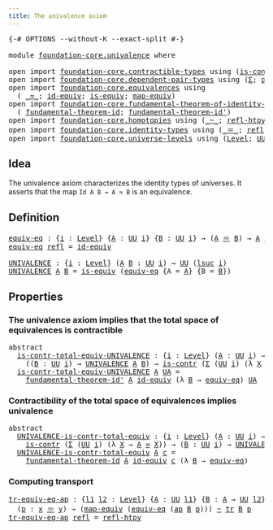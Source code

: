 ```yaml
---
title: The univalence axiom
---
```


<pre class="Agda"><a id="46" class="Symbol">{-#</a> <a id="50" class="Keyword">OPTIONS</a> <a id="58" class="Pragma">--without-K</a> <a id="70" class="Pragma">--exact-split</a> <a id="84" class="Symbol">#-}</a>

<a id="89" class="Keyword">module</a> <a id="96" href="foundation-core.univalence.html" class="Module">foundation-core.univalence</a> <a id="123" class="Keyword">where</a>

<a id="130" class="Keyword">open</a> <a id="135" class="Keyword">import</a> <a id="142" href="foundation-core.contractible-types.html" class="Module">foundation-core.contractible-types</a> <a id="177" class="Keyword">using</a> <a id="183" class="Symbol">(</a><a id="184" href="foundation-core.contractible-types.html#1006" class="Function">is-contr</a><a id="192" class="Symbol">)</a>
<a id="194" class="Keyword">open</a> <a id="199" class="Keyword">import</a> <a id="206" href="foundation-core.dependent-pair-types.html" class="Module">foundation-core.dependent-pair-types</a> <a id="243" class="Keyword">using</a> <a id="249" class="Symbol">(</a><a id="250" href="foundation-core.dependent-pair-types.html#515" class="Record">Σ</a><a id="251" class="Symbol">;</a> <a id="253" href="foundation-core.dependent-pair-types.html#588" class="InductiveConstructor">pair</a><a id="257" class="Symbol">;</a> <a id="259" href="foundation-core.dependent-pair-types.html#605" class="Field">pr1</a><a id="262" class="Symbol">;</a> <a id="264" href="foundation-core.dependent-pair-types.html#617" class="Field">pr2</a><a id="267" class="Symbol">)</a>
<a id="269" class="Keyword">open</a> <a id="274" class="Keyword">import</a> <a id="281" href="foundation-core.equivalences.html" class="Module">foundation-core.equivalences</a> <a id="310" class="Keyword">using</a>
  <a id="318" class="Symbol">(</a> <a id="320" href="foundation-core.equivalences.html#1621" class="Function Operator">_≃_</a><a id="323" class="Symbol">;</a> <a id="325" href="foundation-core.equivalences.html#2494" class="Function">id-equiv</a><a id="333" class="Symbol">;</a> <a id="335" href="foundation-core.equivalences.html#1556" class="Function">is-equiv</a><a id="343" class="Symbol">;</a> <a id="345" href="foundation-core.equivalences.html#1821" class="Function">map-equiv</a><a id="354" class="Symbol">)</a>
<a id="356" class="Keyword">open</a> <a id="361" class="Keyword">import</a> <a id="368" href="foundation-core.fundamental-theorem-of-identity-types.html" class="Module">foundation-core.fundamental-theorem-of-identity-types</a> <a id="422" class="Keyword">using</a>
  <a id="430" class="Symbol">(</a> <a id="432" href="foundation-core.fundamental-theorem-of-identity-types.html#1904" class="Function">fundamental-theorem-id</a><a id="454" class="Symbol">;</a> <a id="456" href="foundation-core.fundamental-theorem-of-identity-types.html#2175" class="Function">fundamental-theorem-id&#39;</a><a id="479" class="Symbol">)</a>
<a id="481" class="Keyword">open</a> <a id="486" class="Keyword">import</a> <a id="493" href="foundation-core.homotopies.html" class="Module">foundation-core.homotopies</a> <a id="520" class="Keyword">using</a> <a id="526" class="Symbol">(</a><a id="527" href="foundation-core.homotopies.html#627" class="Function Operator">_~_</a><a id="530" class="Symbol">;</a> <a id="532" href="foundation-core.homotopies.html#741" class="Function">refl-htpy</a><a id="541" class="Symbol">)</a>
<a id="543" class="Keyword">open</a> <a id="548" class="Keyword">import</a> <a id="555" href="foundation-core.identity-types.html" class="Module">foundation-core.identity-types</a> <a id="586" class="Keyword">using</a> <a id="592" class="Symbol">(</a><a id="593" href="foundation-core.identity-types.html#1865" class="Function Operator">_＝_</a><a id="596" class="Symbol">;</a> <a id="598" href="foundation-core.identity-types.html#1820" class="InductiveConstructor">refl</a><a id="602" class="Symbol">;</a> <a id="604" href="foundation-core.identity-types.html#4003" class="Function">ap</a><a id="606" class="Symbol">;</a> <a id="608" href="foundation-core.identity-types.html#5702" class="Function">tr</a><a id="610" class="Symbol">)</a>
<a id="612" class="Keyword">open</a> <a id="617" class="Keyword">import</a> <a id="624" href="foundation-core.universe-levels.html" class="Module">foundation-core.universe-levels</a> <a id="656" class="Keyword">using</a> <a id="662" class="Symbol">(</a><a id="663" href="Agda.Primitive.html#597" class="Postulate">Level</a><a id="668" class="Symbol">;</a> <a id="670" href="foundation-core.universe-levels.html#235" class="Primitive">UU</a><a id="672" class="Symbol">;</a> <a id="674" href="Agda.Primitive.html#780" class="Primitive">lsuc</a><a id="678" class="Symbol">)</a>
</pre>
## Idea

The univalence axiom characterizes the identity types of universes. It asserts that the map `Id A B → A ≃ B` is an equivalence.

## Definition

<pre class="Agda"><a id="equiv-eq"></a><a id="846" href="foundation-core.univalence.html#846" class="Function">equiv-eq</a> <a id="855" class="Symbol">:</a> <a id="857" class="Symbol">{</a><a id="858" href="foundation-core.univalence.html#858" class="Bound">i</a> <a id="860" class="Symbol">:</a> <a id="862" href="Agda.Primitive.html#597" class="Postulate">Level</a><a id="867" class="Symbol">}</a> <a id="869" class="Symbol">{</a><a id="870" href="foundation-core.univalence.html#870" class="Bound">A</a> <a id="872" class="Symbol">:</a> <a id="874" href="foundation-core.universe-levels.html#235" class="Primitive">UU</a> <a id="877" href="foundation-core.univalence.html#858" class="Bound">i</a><a id="878" class="Symbol">}</a> <a id="880" class="Symbol">{</a><a id="881" href="foundation-core.univalence.html#881" class="Bound">B</a> <a id="883" class="Symbol">:</a> <a id="885" href="foundation-core.universe-levels.html#235" class="Primitive">UU</a> <a id="888" href="foundation-core.univalence.html#858" class="Bound">i</a><a id="889" class="Symbol">}</a> <a id="891" class="Symbol">→</a> <a id="893" class="Symbol">(</a><a id="894" href="foundation-core.univalence.html#870" class="Bound">A</a> <a id="896" href="foundation-core.identity-types.html#1865" class="Function Operator">＝</a> <a id="898" href="foundation-core.univalence.html#881" class="Bound">B</a><a id="899" class="Symbol">)</a> <a id="901" class="Symbol">→</a> <a id="903" href="foundation-core.univalence.html#870" class="Bound">A</a> <a id="905" href="foundation-core.equivalences.html#1621" class="Function Operator">≃</a> <a id="907" href="foundation-core.univalence.html#881" class="Bound">B</a>
<a id="909" href="foundation-core.univalence.html#846" class="Function">equiv-eq</a> <a id="918" href="foundation-core.identity-types.html#1820" class="InductiveConstructor">refl</a> <a id="923" class="Symbol">=</a> <a id="925" href="foundation-core.equivalences.html#2494" class="Function">id-equiv</a>

<a id="UNIVALENCE"></a><a id="935" href="foundation-core.univalence.html#935" class="Function">UNIVALENCE</a> <a id="946" class="Symbol">:</a> <a id="948" class="Symbol">{</a><a id="949" href="foundation-core.univalence.html#949" class="Bound">i</a> <a id="951" class="Symbol">:</a> <a id="953" href="Agda.Primitive.html#597" class="Postulate">Level</a><a id="958" class="Symbol">}</a> <a id="960" class="Symbol">(</a><a id="961" href="foundation-core.univalence.html#961" class="Bound">A</a> <a id="963" href="foundation-core.univalence.html#963" class="Bound">B</a> <a id="965" class="Symbol">:</a> <a id="967" href="foundation-core.universe-levels.html#235" class="Primitive">UU</a> <a id="970" href="foundation-core.univalence.html#949" class="Bound">i</a><a id="971" class="Symbol">)</a> <a id="973" class="Symbol">→</a> <a id="975" href="foundation-core.universe-levels.html#235" class="Primitive">UU</a> <a id="978" class="Symbol">(</a><a id="979" href="Agda.Primitive.html#780" class="Primitive">lsuc</a> <a id="984" href="foundation-core.univalence.html#949" class="Bound">i</a><a id="985" class="Symbol">)</a>
<a id="987" href="foundation-core.univalence.html#935" class="Function">UNIVALENCE</a> <a id="998" href="foundation-core.univalence.html#998" class="Bound">A</a> <a id="1000" href="foundation-core.univalence.html#1000" class="Bound">B</a> <a id="1002" class="Symbol">=</a> <a id="1004" href="foundation-core.equivalences.html#1556" class="Function">is-equiv</a> <a id="1013" class="Symbol">(</a><a id="1014" href="foundation-core.univalence.html#846" class="Function">equiv-eq</a> <a id="1023" class="Symbol">{</a><a id="1024" class="Argument">A</a> <a id="1026" class="Symbol">=</a> <a id="1028" href="foundation-core.univalence.html#998" class="Bound">A</a><a id="1029" class="Symbol">}</a> <a id="1031" class="Symbol">{</a><a id="1032" class="Argument">B</a> <a id="1034" class="Symbol">=</a> <a id="1036" href="foundation-core.univalence.html#1000" class="Bound">B</a><a id="1037" class="Symbol">})</a>
</pre>
## Properties

### The univalence axiom implies that the total space of equivalences is contractible

<pre class="Agda"><a id="1155" class="Keyword">abstract</a>
  <a id="is-contr-total-equiv-UNIVALENCE"></a><a id="1166" href="foundation-core.univalence.html#1166" class="Function">is-contr-total-equiv-UNIVALENCE</a> <a id="1198" class="Symbol">:</a> <a id="1200" class="Symbol">{</a><a id="1201" href="foundation-core.univalence.html#1201" class="Bound">i</a> <a id="1203" class="Symbol">:</a> <a id="1205" href="Agda.Primitive.html#597" class="Postulate">Level</a><a id="1210" class="Symbol">}</a> <a id="1212" class="Symbol">(</a><a id="1213" href="foundation-core.univalence.html#1213" class="Bound">A</a> <a id="1215" class="Symbol">:</a> <a id="1217" href="foundation-core.universe-levels.html#235" class="Primitive">UU</a> <a id="1220" href="foundation-core.univalence.html#1201" class="Bound">i</a><a id="1221" class="Symbol">)</a> <a id="1223" class="Symbol">→</a>
    <a id="1229" class="Symbol">((</a><a id="1231" href="foundation-core.univalence.html#1231" class="Bound">B</a> <a id="1233" class="Symbol">:</a> <a id="1235" href="foundation-core.universe-levels.html#235" class="Primitive">UU</a> <a id="1238" href="foundation-core.univalence.html#1201" class="Bound">i</a><a id="1239" class="Symbol">)</a> <a id="1241" class="Symbol">→</a> <a id="1243" href="foundation-core.univalence.html#935" class="Function">UNIVALENCE</a> <a id="1254" href="foundation-core.univalence.html#1213" class="Bound">A</a> <a id="1256" href="foundation-core.univalence.html#1231" class="Bound">B</a><a id="1257" class="Symbol">)</a> <a id="1259" class="Symbol">→</a> <a id="1261" href="foundation-core.contractible-types.html#1006" class="Function">is-contr</a> <a id="1270" class="Symbol">(</a><a id="1271" href="foundation-core.dependent-pair-types.html#515" class="Record">Σ</a> <a id="1273" class="Symbol">(</a><a id="1274" href="foundation-core.universe-levels.html#235" class="Primitive">UU</a> <a id="1277" href="foundation-core.univalence.html#1201" class="Bound">i</a><a id="1278" class="Symbol">)</a> <a id="1280" class="Symbol">(λ</a> <a id="1283" href="foundation-core.univalence.html#1283" class="Bound">X</a> <a id="1285" class="Symbol">→</a> <a id="1287" href="foundation-core.univalence.html#1213" class="Bound">A</a> <a id="1289" href="foundation-core.equivalences.html#1621" class="Function Operator">≃</a> <a id="1291" href="foundation-core.univalence.html#1283" class="Bound">X</a><a id="1292" class="Symbol">))</a>
  <a id="1297" href="foundation-core.univalence.html#1166" class="Function">is-contr-total-equiv-UNIVALENCE</a> <a id="1329" href="foundation-core.univalence.html#1329" class="Bound">A</a> <a id="1331" href="foundation-core.univalence.html#1331" class="Bound">UA</a> <a id="1334" class="Symbol">=</a>
    <a id="1340" href="foundation-core.fundamental-theorem-of-identity-types.html#2175" class="Function">fundamental-theorem-id&#39;</a> <a id="1364" href="foundation-core.univalence.html#1329" class="Bound">A</a> <a id="1366" href="foundation-core.equivalences.html#2494" class="Function">id-equiv</a> <a id="1375" class="Symbol">(λ</a> <a id="1378" href="foundation-core.univalence.html#1378" class="Bound">B</a> <a id="1380" class="Symbol">→</a> <a id="1382" href="foundation-core.univalence.html#846" class="Function">equiv-eq</a><a id="1390" class="Symbol">)</a> <a id="1392" href="foundation-core.univalence.html#1331" class="Bound">UA</a>
</pre>
### Contractibility of the total space of equivalences implies univalence

<pre class="Agda"><a id="1483" class="Keyword">abstract</a>
  <a id="UNIVALENCE-is-contr-total-equiv"></a><a id="1494" href="foundation-core.univalence.html#1494" class="Function">UNIVALENCE-is-contr-total-equiv</a> <a id="1526" class="Symbol">:</a> <a id="1528" class="Symbol">{</a><a id="1529" href="foundation-core.univalence.html#1529" class="Bound">i</a> <a id="1531" class="Symbol">:</a> <a id="1533" href="Agda.Primitive.html#597" class="Postulate">Level</a><a id="1538" class="Symbol">}</a> <a id="1540" class="Symbol">(</a><a id="1541" href="foundation-core.univalence.html#1541" class="Bound">A</a> <a id="1543" class="Symbol">:</a> <a id="1545" href="foundation-core.universe-levels.html#235" class="Primitive">UU</a> <a id="1548" href="foundation-core.univalence.html#1529" class="Bound">i</a><a id="1549" class="Symbol">)</a> <a id="1551" class="Symbol">→</a>
    <a id="1557" href="foundation-core.contractible-types.html#1006" class="Function">is-contr</a> <a id="1566" class="Symbol">(</a><a id="1567" href="foundation-core.dependent-pair-types.html#515" class="Record">Σ</a> <a id="1569" class="Symbol">(</a><a id="1570" href="foundation-core.universe-levels.html#235" class="Primitive">UU</a> <a id="1573" href="foundation-core.univalence.html#1529" class="Bound">i</a><a id="1574" class="Symbol">)</a> <a id="1576" class="Symbol">(λ</a> <a id="1579" href="foundation-core.univalence.html#1579" class="Bound">X</a> <a id="1581" class="Symbol">→</a> <a id="1583" href="foundation-core.univalence.html#1541" class="Bound">A</a> <a id="1585" href="foundation-core.equivalences.html#1621" class="Function Operator">≃</a> <a id="1587" href="foundation-core.univalence.html#1579" class="Bound">X</a><a id="1588" class="Symbol">))</a> <a id="1591" class="Symbol">→</a> <a id="1593" class="Symbol">(</a><a id="1594" href="foundation-core.univalence.html#1594" class="Bound">B</a> <a id="1596" class="Symbol">:</a> <a id="1598" href="foundation-core.universe-levels.html#235" class="Primitive">UU</a> <a id="1601" href="foundation-core.univalence.html#1529" class="Bound">i</a><a id="1602" class="Symbol">)</a> <a id="1604" class="Symbol">→</a> <a id="1606" href="foundation-core.univalence.html#935" class="Function">UNIVALENCE</a> <a id="1617" href="foundation-core.univalence.html#1541" class="Bound">A</a> <a id="1619" href="foundation-core.univalence.html#1594" class="Bound">B</a>
  <a id="1623" href="foundation-core.univalence.html#1494" class="Function">UNIVALENCE-is-contr-total-equiv</a> <a id="1655" href="foundation-core.univalence.html#1655" class="Bound">A</a> <a id="1657" href="foundation-core.univalence.html#1657" class="Bound">c</a> <a id="1659" class="Symbol">=</a>
    <a id="1665" href="foundation-core.fundamental-theorem-of-identity-types.html#1904" class="Function">fundamental-theorem-id</a> <a id="1688" href="foundation-core.univalence.html#1655" class="Bound">A</a> <a id="1690" href="foundation-core.equivalences.html#2494" class="Function">id-equiv</a> <a id="1699" href="foundation-core.univalence.html#1657" class="Bound">c</a> <a id="1701" class="Symbol">(λ</a> <a id="1704" href="foundation-core.univalence.html#1704" class="Bound">B</a> <a id="1706" class="Symbol">→</a> <a id="1708" href="foundation-core.univalence.html#846" class="Function">equiv-eq</a><a id="1716" class="Symbol">)</a>
</pre>
### Computing transport

<pre class="Agda"><a id="tr-equiv-eq-ap"></a><a id="1756" href="foundation-core.univalence.html#1756" class="Function">tr-equiv-eq-ap</a> <a id="1771" class="Symbol">:</a> <a id="1773" class="Symbol">{</a><a id="1774" href="foundation-core.univalence.html#1774" class="Bound">l1</a> <a id="1777" href="foundation-core.univalence.html#1777" class="Bound">l2</a> <a id="1780" class="Symbol">:</a> <a id="1782" href="Agda.Primitive.html#597" class="Postulate">Level</a><a id="1787" class="Symbol">}</a> <a id="1789" class="Symbol">{</a><a id="1790" href="foundation-core.univalence.html#1790" class="Bound">A</a> <a id="1792" class="Symbol">:</a> <a id="1794" href="foundation-core.universe-levels.html#235" class="Primitive">UU</a> <a id="1797" href="foundation-core.univalence.html#1774" class="Bound">l1</a><a id="1799" class="Symbol">}</a> <a id="1801" class="Symbol">{</a><a id="1802" href="foundation-core.univalence.html#1802" class="Bound">B</a> <a id="1804" class="Symbol">:</a> <a id="1806" href="foundation-core.univalence.html#1790" class="Bound">A</a> <a id="1808" class="Symbol">→</a> <a id="1810" href="foundation-core.universe-levels.html#235" class="Primitive">UU</a> <a id="1813" href="foundation-core.univalence.html#1777" class="Bound">l2</a><a id="1815" class="Symbol">}</a> <a id="1817" class="Symbol">{</a><a id="1818" href="foundation-core.univalence.html#1818" class="Bound">x</a> <a id="1820" href="foundation-core.univalence.html#1820" class="Bound">y</a> <a id="1822" class="Symbol">:</a> <a id="1824" href="foundation-core.univalence.html#1790" class="Bound">A</a><a id="1825" class="Symbol">}</a>
  <a id="1829" class="Symbol">(</a><a id="1830" href="foundation-core.univalence.html#1830" class="Bound">p</a> <a id="1832" class="Symbol">:</a> <a id="1834" href="foundation-core.univalence.html#1818" class="Bound">x</a> <a id="1836" href="foundation-core.identity-types.html#1865" class="Function Operator">＝</a> <a id="1838" href="foundation-core.univalence.html#1820" class="Bound">y</a><a id="1839" class="Symbol">)</a> <a id="1841" class="Symbol">→</a> <a id="1843" class="Symbol">(</a><a id="1844" href="foundation-core.equivalences.html#1821" class="Function">map-equiv</a> <a id="1854" class="Symbol">(</a><a id="1855" href="foundation-core.univalence.html#846" class="Function">equiv-eq</a> <a id="1864" class="Symbol">(</a><a id="1865" href="foundation-core.identity-types.html#4003" class="Function">ap</a> <a id="1868" href="foundation-core.univalence.html#1802" class="Bound">B</a> <a id="1870" href="foundation-core.univalence.html#1830" class="Bound">p</a><a id="1871" class="Symbol">)))</a> <a id="1875" href="foundation-core.homotopies.html#627" class="Function Operator">~</a> <a id="1877" href="foundation-core.identity-types.html#5702" class="Function">tr</a> <a id="1880" href="foundation-core.univalence.html#1802" class="Bound">B</a> <a id="1882" href="foundation-core.univalence.html#1830" class="Bound">p</a>
<a id="1884" href="foundation-core.univalence.html#1756" class="Function">tr-equiv-eq-ap</a> <a id="1899" href="foundation-core.identity-types.html#1820" class="InductiveConstructor">refl</a> <a id="1904" class="Symbol">=</a> <a id="1906" href="foundation-core.homotopies.html#741" class="Function">refl-htpy</a>
</pre>